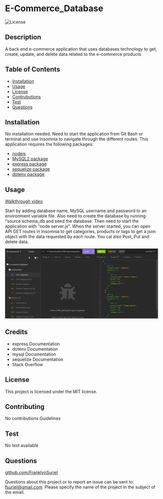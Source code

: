 # E-Commerce_Database
 
![License](https://img.shields.io/badge/license-MIT-green)
  
## Description
  
A back end e-commerce application that uses databases technology to get, create, update, and delete data related to the e-commerce products 

## Table of Contents

  - [Installation](#Installation)
  - [Usage](#Usage)
  - [License](#License)
  - [Contrubutions](#Contributions)
  - [Test](#Test)
  - [Questions](#Questions)

## Installation

No installation needed. Need to start the application from Git Bash or terminal and use Insomnia to navigate through the different routes.
This application requires the following packages:
- [nodejs](https://nodejs.org/en/)
- [MySQL2 package](https://www.npmjs.com/package/mysql2)
- [express package](https://expressjs.com/)
- [sequelize package](https://www.npmjs.com/package/sequelize)
- [dotenv package](https://www.npmjs.com/package/dotenv)

## Usage

[Walkthrough video](https://drive.google.com/file/d/1IhosVMaQzrJTGio9I39wO_WP4cweiFUK/view?usp=sharing)

Start by adding database name, MySQL username and password to an environment variable file. Also need to create the database by running "source schema_db and seed the database. Then need to start the application with "node server.js". When the server started, you can open API GET routes in Insomnia to get categories, products or tags to get a json object with the data requested by each route. You cal also Post, Put and delete data. 

![E-Commerce_Database picture](./lib/pictures/E-Commerce_Database.jpg)

## Credits

- express Documentation
- dotenv Documentation
- mysql Documentation
- sequelize Documentation
- Stack Overflow

## License

This project is licensed under the MIT license.

## Contributing

No contributions Guidelines

## Test

No test available

## Questions

[github.com/FranklynSuriel](https://github.com/FranklynSuriel)

Questions about this project or to report an issue can be sent to:
fsuriel@gmail.com. Please specify the name of the project in the subject of the email.
